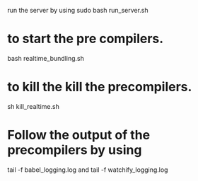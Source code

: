 run the server by using
sudo bash run_server.sh

# to start the pre compilers.
bash realtime_bundling.sh

# to kill the kill the precompilers.
sh kill_realtime.sh

# Follow the output of the precompilers by using
tail -f babel_logging.log
and
tail -f watchify_logging.log 
